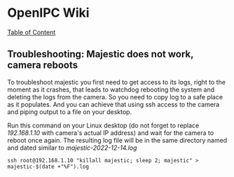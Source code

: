 # OpenIPC Wiki
[Table of Content](../index.md)

## Troubleshooting: Majestic does not work, camera reboots

To troubleshoot majestic you first need to get access to its logs, right to the moment as it crashes, 
that leads to watchdog rebooting the system and deleting the logs from the camera. So you need to copy 
log to a safe place as it populates. And you can achieve that using ssh access to the camera and piping
output to a file on your desktop.

Run this command on your Linux desktop (do not forget to replace _192.168.1.10_ with camera's actual IP address)
and wait for the camera to reboot once again. The resulting log file will be in the same directory named and 
dated similar to _majestic-2022-12-14.log_
```
ssh root@192.168.1.10 "killall majestic; sleep 2; majestic" > majestic-$(date +"%F").log
```

